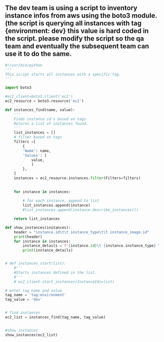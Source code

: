 ## The dev team is using a script to inventory instance infos from aws using the boto3 module. (the script is querying all instances with tag {environment: dev} this value is hard coded in the script. please modify the script so the qa team and eventually the subsequent team can use it to do the same.

```python
#!/usr/bin/python
'''
This script starts all instances with a specific tag.
'''

import boto3

#ec2_client=boto3.client('ec2')
ec2_resource = boto3.resource('ec2')

def instances_find(name, value):
    '''
    Finds instance id's based on tags.
    Returns a list of instances found.
    '''
    list_instances = []
    # filter based on tags
    filters =[
        {
        'Name': name,
        'Values': [
            value,
            ]
        },
    ]
    instances = ec2_resource.instances.filter(Filters=filters)
    
    
    for instance in instances:
        
        # for each instance, append to list
        list_instances.append(instance)
        #list_instances.append(instance.describe_instances())

    return list_instances

def show_instances(instances):
    header = "instance.id\t\t instance_type\t\t instance_image.id"
    print(header)
    for instance in instances:
        instance_details = f"{instance.id}\t {instance.instance_type} \t\t{instance.image_id}"
        print(instance_details)


# def instances_start(list):
    #'''
    #Starts instances defined in the list.
    #'''
    # ec2_client.start_instances(InstanceIds=list)

# enter tag name and value
tag_name = 'tag:environment'
tag_value = 'dev'


# find instances
ec2_list = instances_find(tag_name, tag_value)


#show instances
show_instances(ec2_list)

```
